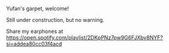 Yufan's garpet, welcome!

Still under construction, but no warning.

Share my earphones at https://open.spotify.com/playlist/2DKpPNz7pw9G6FJXbv8NYF?si=addea80cc03f4acd